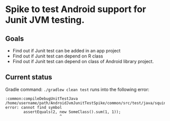 # Spike to test Android support for Junit JVM testing.

## Goals

* Find out if Junit test can be added in an app project
* Find out if Junit test can depend on R class
* Find out if Junit test can depend on class of Android library project.

## Current status

Gradle command: `./gradlew clean test` runs into the following error:

    :common:compileDebugUnitTestJava
    /home/username/path/AndroidJvmJunitTestSpike/common/src/test/java/squins/com/common/SomeClassTest.java:11: error: cannot find symbol
            assertEquals(2, new SomeClass().sum(1, 1));
                            ^
